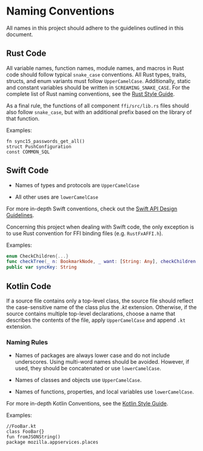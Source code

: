 # Naming Conventions

All names in this project should adhere to the guidelines outlined in this document.

## Rust Code

All variable names, function names, module names, and macros in Rust code should follow typical `snake_case` conventions. All Rust types, traits, structs, and enum variants must follow `UpperCamelCase`. Additionally, static and constant variables should be written in `SCREAMING_SNAKE_CASE`. For the complete list of Rust naming conventions, see the [Rust Style Guide](https://doc.rust-lang.org/1.0.0/style/style/naming/README.html).

As a final rule, the functions of all component `ffi/src/lib.rs` files should also follow `snake_case`, but with an additional prefix based on the library of that function. 

Examples:
```
fn sync15_passwords_get_all()
struct PushConfiguration
const COMMON_SQL
```

## Swift Code
- Names of types and protocols are `UpperCamelCase`

- All other uses are `lowerCamelCase`

For more in-depth Swift conventions, check out the [Swift API Design Guidelines](https://swift.org/documentation/api-design-guidelines/).

Concerning this project when dealing with Swift code, the only exception is to use Rust convention for FFI binding files (e.g. `RustFxAFFI.h`).

Examples:
```swift
enum CheckChildren{...}
func checkTree(_ n: BookmarkNode, _ want: [String: Any], checkChildren: CheckChildren = .full)
public var syncKey: String
```

## Kotlin Code

If a source file contains only a top-level class, the source file should reflect the case-sensitive name of the class plus the *.kt* extension. Otherwise, if the source contains multiple top-level declarations, choose a name that describes the contents of the file, apply `UpperCamelCase` and append `.kt` extension.

### Naming Rules

- Names of packages are always lower case and do not include underscores. Using multi-word names should be avoided. However, if used, they should be concatenated or use `lowerCamelCase`.

- Names of classes and objects use `UpperCamelCase`.

- Names of functions, properties, and local variables use `lowerCamelCase`.

For more in-depth Kotlin Conventions, see the [Kotlin Style Guide](https://kotlinlang.org/docs/reference/coding-conventions.html#naming-rules).

Examples:

```
//FooBar.kt
class FooBar{}
fun fromJSONString()
package mozilla.appservices.places
```

